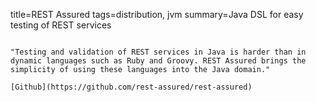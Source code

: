 title=REST Assured
tags=distribution, jvm
summary=Java DSL for easy testing of REST services
~~~~~~

"Testing and validation of REST services in Java is harder than in dynamic languages such as Ruby and Groovy. REST Assured brings the simplicity of using these languages into the Java domain."

[Github](https://github.com/rest-assured/rest-assured)
